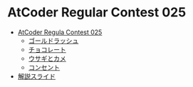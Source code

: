 AtCoder Regular Contest 025
===========================

- [AtCoder Regula Contest 025](http://arc025.contest.atcoder.jp/)
    - [ゴールドラッシュ](http://arc025.contest.atcoder.jp/tasks/arc025_1)
    - [チョコレート](http://arc025.contest.atcoder.jp/tasks/arc025_2)
    - [ウサギとカメ](http://arc025.contest.atcoder.jp/tasks/arc025_3)
    - [コンセント](http://arc025.contest.atcoder.jp/tasks/arc025_4)
- [解説スライド](http://www.slideshare.net/chokudai/arc025)
